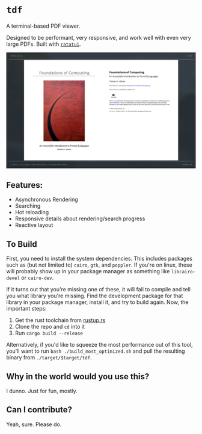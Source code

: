 # `tdf`

A terminal-based PDF viewer.

Designed to be performant, very responsive, and work well with even very large PDFs. Built with [`ratatui`](https://github.com/ratatui-org/ratatui).

![What it looks like](./example_scrt.png)

## Features:
- Asynchronous Rendering
- Searching
- Hot reloading
- Responsive details about rendering/search progress
- Reactive layout

## To Build
First, you need to install the system dependencies. This includes packages such as (but not limited to) `cairo`, `gtk`, and `poppler`. If you're on linux, these will probably show up in your package manager as something like `libcairo-devel` or `cairo-dev`.

If it turns out that you're missing one of these, it will fail to compile and tell you what library you're missing. Find the development package for that library in your package manager, install it, and try to build again. Now, the important steps:

1. Get the rust toolchain from [rustup.rs](https://rustup.rs)
2. Clone the repo and `cd` into it
3. Run `cargo build --release`

Alternatively, if you'd like to squeeze the most performance out of this tool, you'll want to run `bash ./build_most_optimized.sh` and pull the resulting binary from `./target/$target/tdf`.

## Why in the world would you use this?

I dunno. Just for fun, mostly.

## Can I contribute?

Yeah, sure. Please do.

